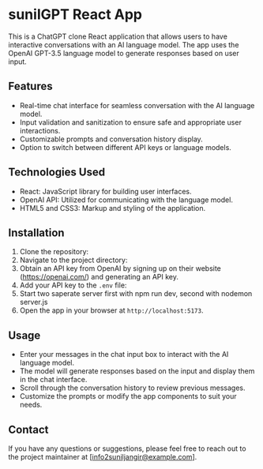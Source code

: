 # sunilGPT React App

This is a ChatGPT clone React application that allows users to have interactive conversations with an AI language model. The app uses the OpenAI GPT-3.5 language model to generate responses based on user input.

## Features

- Real-time chat interface for seamless conversation with the AI language model.
- Input validation and sanitization to ensure safe and appropriate user interactions.
- Customizable prompts and conversation history display.
- Option to switch between different API keys or language models.

## Technologies Used

- React: JavaScript library for building user interfaces.
- OpenAI API: Utilized for communicating with the language model.
- HTML5 and CSS3: Markup and styling of the application.

## Installation

1. Clone the repository:
2. Navigate to the project directory:
3.  Obtain an API key from OpenAI by signing up on their website (https://openai.com/) and generating an API key.
4.  Add your API key to the `.env` file:
5.  Start two saperate server first with npm run dev, second with nodemon server.js
6.  Open the app in your browser at `http://localhost:5173`.

## Usage

- Enter your messages in the chat input box to interact with the AI language model.
- The model will generate responses based on the input and display them in the chat interface.
- Scroll through the conversation history to review previous messages.
- Customize the prompts or modify the app components to suit your needs.

## Contact

If you have any questions or suggestions, please feel free to reach out to the project maintainer at [info2suniljangir@example.com].
